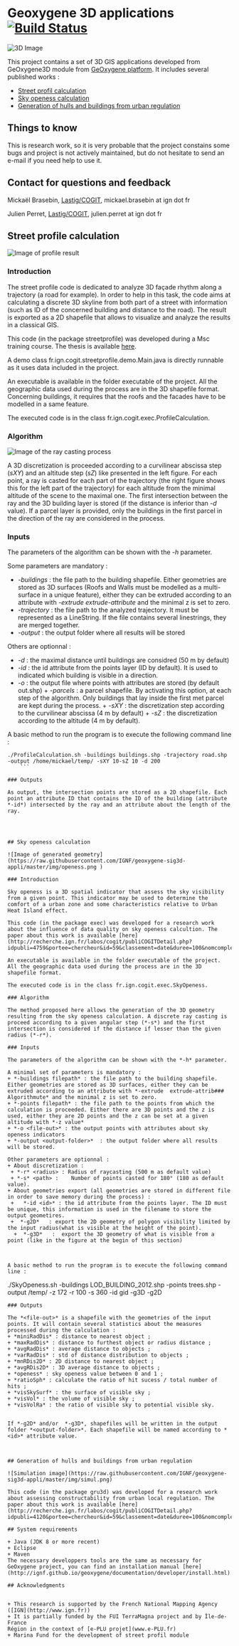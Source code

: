 # Geoxygene 3D applications  [![Build Status](https://travis-ci.org/IGNF/geoxygene-sig3d-appli.svg?branch=master)](https://travis-ci.org/IGNF/geoxygene-sig3d-appli)


![3D Image](https://raw.githubusercontent.com/IGNF/geoxygene-sig3d-appli/master/img/3Dimg.png)

This project contains a set of 3D GIS applications developed from GeOxygene3D module from [GeOxygene platform](https://github.com/IGNF/geoxygene). It includes several published works :
 - [Street profil calculation](#street-profil-calculation)   
 - [Sky openess calculation](#sky-openess-calculation)
 - [Generation of hulls and buildings from urban regulation](#Generation-of-hulls-and-buildings-from-urban-regulation)

## Things to know

This is research work, so it is very probable that the project constains some bugs and project is not actively maintained, but do not hesitate to send an e-mail if you need help to use it.

## Contact for questions and feedback

Mickaël Brasebin, [Lastig/COGIT](http://recherche.ign.fr/labos/cogit/cv.php?nom=Brasebin), mickael.brasebin at ign dot fr

Julien Perret, [Lastig/COGIT](http://recherche.ign.fr/labos/cogit/cv.php?nom=Perret), julien.perret at ign dot fr


## Street profile calculation


![Image of profile result](https://raw.githubusercontent.com/IGNF/geoxygene-sig3d-appli/master/img/StreetProfile.png)

### Introduction

The street profile code is dedicated to analyze 3D façade rhythm along a trajectory (a road for example). In order to help in this task, the code aims at calculating a discrete 3D skyline from both part of a street with information (such as ID of the concerned building and distance to the road). The result is exported as a 2D shapefile that allows to visualize and analyze the results in a classical GIS.

This code (in the package streetprofile) was developed during a Msc training course. The thesis is available [here](http://recherche.ign.fr/labos/cogit/publiCOGITDetail.php?idpubli=5214).

A demo class fr.ign.cogit.streetprofile.demo.Main.java is directly runnable as it uses data included in the project.

An executable is available in the folder executable of the project. All the geographic data used during the process are in the 3D shapefile format. Concerning buildings, it requires that the roofs and the facades have to be modelled in a same feature.

The executed code is in the class fr.ign.cogit.exec.ProfileCalculation.

### Algorithm
![Image of the ray casting process](https://raw.githubusercontent.com/IGNF/geoxygene-sig3d-appli/master/img/ProfilAlg.png )

A 3D discretization is proceeded according to a curvilinear abscissa step (*sXY*) and an altitude step (*sZ*) like presented in the left figure. For each point, a ray is casted for each part of the trajectory (the right figure shows this for the left part of the trajectory) for each altitude from the minimal altitude of the scene to the maximal one. The first intersection between the ray and the 3D building layer is stored (if the distance is inferior than *-d* value). If a parcel layer is provided, only the buildings in the first parcel in the direction of the ray are considered in the process.


### Inputs

The parameters of the algorithm can be shown with the *-h* parameter.

Some parameters are mandatory :
 + *-buildings <building-file>* : the file path to the building shapefile.  Either geometries are stored as 3D surfaces (Roofs and Walls must be modelled as a multi-surface in a unique feature), either they can be extruded according to an attribute with *-extrude  extrude-attribute* and the minimal z is set to zero.
 + *-trajectory <trajectory-file>* : the file path to the analyzed trajectory. It must be represented as a LineString. If the file contains several linestrings, they are merged together.
 + *-output <output-folder>*  : the output folder where all results will be stored

Others are optionnal :
   + *-d <maximaldistance>* :  the maximal distance until buildings are considred (50 m by default)
   + *-id <id>*          :  the id attribute from the points layer (ID by default). It is used to indicated which building is visible in a direction.
   + *-o <file-out>* : the output file where points with attributes are stored (by default out.shp)
    + *-parcels <parcel-file>* : a parcel shapefile. By activating this option, at each step of the algorithm. Only buildings that lay inside the first met parcel are kept during the process.
    + *-sXY <StepXY>* : the discretization step according to the curvilinear abscissa (4 m by default)
    + *-sZ <StepZ>* : the discretization according to the altitude (4 m by default).

A basic method to run the program is to execute the following command line :


```
./ProfileCalculation.sh -buildings buildings.shp -trajectory road.shp -output /home/mickael/temp/ -sXY 10-sZ 10 -d 200
    ```

### Outputs

As output, the intersection points are stored as a 2D shapefile. Each point an attribute ID that contains the ID of the building (attribute *-id*) intersected by the ray and an attribute about the length of the ray.




## Sky openess calculation

![Image of generated geometry](https://raw.githubusercontent.com/IGNF/geoxygene-sig3d-appli/master/img/openess.png )

### Introduction

Sky openess is a 3D spatial indicator that assess the sky visibility from a given point. This indicator may be used to determine the comfort of a urban zone and some characteristics relative to Urban Heat Island effect.

This code (in the package exec) was developed for a research work about the influence of data quality on sky openess calcultion. The paper about this work is available [here](http://recherche.ign.fr/labos/cogit/publiCOGITDetail.php?idpubli=4759&portee=chercheur&id=59&classement=date&duree=100&nomcomplet=Brasebin%20Mickael&annee=2012&principale=)

An executable is available in the folder executable of the project. All the geographic data used during the process are in the 3D shapefile format.

The executed code is in the class fr.ign.cogit.exec.SkyOpeness.

### Algorithm

The method proposed here allows the generation of the 3D geometry resulting from the sky openess calculation. A discrete ray casting is proceed according to a given angular step (*-s*) and the first intersection is considered if the distance if lesser than the given radius (*-r*).

### Inputs

The parameters of the algorithm can be shown with the *-h* parameter.

A minimal set of parameters is mandatory :
+ *-buildings filepath* : the file path to the building shapefile. Either geometries are stored as 3D surfaces, either they can be extruded according to an attribute with *-extrude  extrude-attrib### Algorithmute* and the minimal z is set to zero.
+ *-points filepath* : the file path to the points from which the calculation is proceeded. Either there are 3D points and the z is used, either they are 2D points and the z can be set at a given altitude with *-z value*
+ *-o <file-out>* : the output points with attributes about sky openess indicators
+ *-output <output-folder>*  : the output folder where all results will be stored.

Other parameters are optionnal :
+ About discretization :
 + *-r* <radius> : Radius of raycasting (500 m as default value)
 + *-s* <path> :    Number of points casted for 180° (180 as default value).
+ About geometries export (all geometries are stored in different file in order to save memory during the process) :
 +   *-id <id>* : the id attribute from the points layer. The ID must be unique, this information is used in the filename to store the output geometires.
 +  *-g2D*   : export the 2D geometry of polygon visibility limited by the input radius(what is visible at the height of the point).
  +  *-g3D*   :  export the 3D geometry of what is visible from a point (like in the figure at the begin of this section)



A basic method to run the program is to execute the following command line :

```
./SkyOpeness.sh -buildings LOD_BUILDING_2012.shp -points trees.shp -output /temp/ -z 172 -r 100 -s 360 -id gid -g3D -g2D
```
### Outputs

The *<file-out>* is a shapefile with the geometries of the input points. It will contain several statistics about the measures processed during the calculation :
+ *miniRadDis* : distance to nearest object ;
+ *maxRadDis* : distance to furthest object or radius distance ;
+ *avgRadDis* : average distance to objects ;
+ *varRadDis* : std of distance distribution to objects ;
+ *mnRDis2D* : 2D distance to nearest object ;
+ *avgRDis2D* : 3D average distance to objects ;
+ *openess* : sky openess value between 0 and 1 ;
+ *ratioSph* : calculate the ratio of hit sucess / total number of hits ;
+ *visSkySurf* : the surface of visible sky ;
+ *visVol* : the volume of visible sky ;
+ *visVolRa* : the ratio of visible sky to potential visible sky.


If *-g2D* and/or  *-g3D*, shapefiles will be written in the output folder *<output-folder>*. Each shapefile will be named according to *<id>* attribute value.



## Generation of hulls and buildings from urban regulation

![Simulation image](https://raw.githubusercontent.com/IGNF/geoxygene-sig3d-appli/master/img/simul.png)

This code (in the package gru3d) was developed for a research work about assessing constructability from urban local regulation. The paper about this work is available [here](http://recherche.ign.fr/labos/cogit/publiCOGITDetail.php?idpubli=4120&portee=chercheur&id=59&classement=date&duree=100&nomcomplet=Brasebin%20Mickael&annee=2011&principale=)

## System requirements

+ Java (JDK 8 or more recent)
+ Eclipse
+ Maven
The necessary developpers tools are the same as necessary for GeOxygene project, you can find an installation manual [here](http://ignf.github.io/geoxygene/documentation/developer/install.html).

## Acknowledgments


+ This research is supported by the French National Mapping Agency ([IGN](http://www.ign.fr))
+ It is partially funded by the FUI TerraMagna project and by Île-de-France
Région in the context of [e-PLU projet](www.e-PLU.fr)
+ Marina Fund for the development of street profil module
